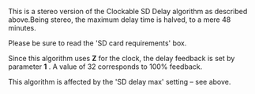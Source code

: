 
This is a stereo version of the Clockable SD Delay algorithm as described above.Being stereo, the maximum delay time is
halved, to a mere 48 minutes.

Please be sure to read the 'SD card requirements' box.

Since this algorithm uses **Z** for the clock, the delay feedback is set by parameter **1** . A value of 32 corresponds to 100%
feedback.

This algorithm is affected by the 'SD delay max' setting – see above.
